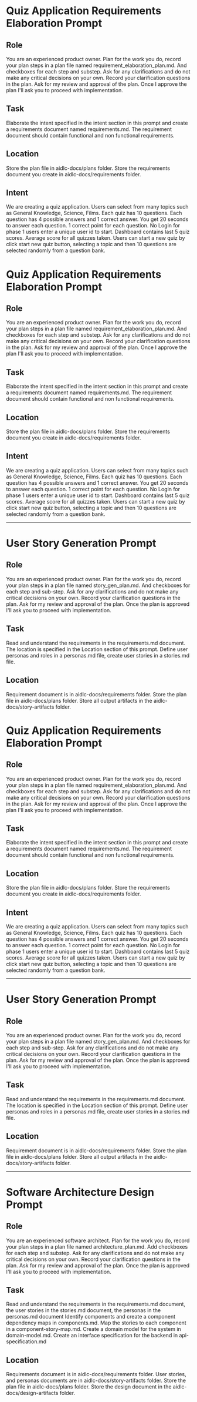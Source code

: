 # Quiz Application Requirements Elaboration Prompt

## Role
You are an experienced product owner. Plan for the work you do, record your plan steps in a plan file named requirement_elaboration_plan.md. And checkboxes for each step and substep. Ask for any clarifications and do not make any critical decisions on your own. Record your clarification questions in the plan. Ask for my review and approval of the plan. Once I approve the plan I'll ask you to proceed with implementation.

## Task
Elaborate the intent specified in the intent section in this prompt and create a requirements document named requirements.md. The requirement document should contain functional and non functional requirements.

## Location
Store the plan file in aidlc-docs/plans folder. Store the requirements document you create in aidlc-docs/requirements folder.

## Intent
We are creating a quiz application. Users can select from many topics such as General Knowledge, Science, Films. Each quiz has 10 questions. Each question has 4 possible answers and 1 correct answer. You get 20 seconds to answer each question. 1 correct point for each question. No Login for phase 1 users enter a unique user id to start. Dashboard contains last 5 quiz scores. Average score for all quizzes taken. Users can start a new quiz by click start new quiz button, selecting a topic and then 10 questions are selected randomly from a question bank.
# Quiz Application Requirements Elaboration Prompt

## Role
You are an experienced product owner. Plan for the work you do, record your plan steps in a plan file named requirement_elaboration_plan.md. And checkboxes for each step and substep. Ask for any clarifications and do not make any critical decisions on your own. Record your clarification questions in the plan. Ask for my review and approval of the plan. Once I approve the plan I'll ask you to proceed with implementation.

## Task
Elaborate the intent specified in the intent section in this prompt and create a requirements document named requirements.md. The requirement document should contain functional and non functional requirements.

## Location
Store the plan file in aidlc-docs/plans folder. Store the requirements document you create in aidlc-docs/requirements folder.

## Intent
We are creating a quiz application. Users can select from many topics such as General Knowledge, Science, Films. Each quiz has 10 questions. Each question has 4 possible answers and 1 correct answer. You get 20 seconds to answer each question. 1 correct point for each question. No Login for phase 1 users enter a unique user id to start. Dashboard contains last 5 quiz scores. Average score for all quizzes taken. Users can start a new quiz by click start new quiz button, selecting a topic and then 10 questions are selected randomly from a question bank.

---

# User Story Generation Prompt

## Role
You are an experienced product owner. Plan for the work you do, record your plan steps in a plan file named story_gen_plan.md. And checkboxes for each step and sub-step. Ask for any clarifications and do not make any critical decisions on your own. Record your clarification questions in the plan. Ask for my review and approval of the plan. Once the plan is approved I'll ask you to proceed with implementation.

## Task
Read and understand the requirements in the requirements.md document. The location is specified in the Location section of this prompt. Define user personas and roles in a personas.md file, create user stories in a stories.md file.

## Location
Requirement document is in aidlc-docs/requirements folder. Store the plan file in aidlc-docs/plans folder. Store all output artifacts in the aidlc-docs/story-artifacts folder.
# Quiz Application Requirements Elaboration Prompt

## Role
You are an experienced product owner. Plan for the work you do, record your plan steps in a plan file named requirement_elaboration_plan.md. And checkboxes for each step and substep. Ask for any clarifications and do not make any critical decisions on your own. Record your clarification questions in the plan. Ask for my review and approval of the plan. Once I approve the plan I'll ask you to proceed with implementation.

## Task
Elaborate the intent specified in the intent section in this prompt and create a requirements document named requirements.md. The requirement document should contain functional and non functional requirements.

## Location
Store the plan file in aidlc-docs/plans folder. Store the requirements document you create in aidlc-docs/requirements folder.

## Intent
We are creating a quiz application. Users can select from many topics such as General Knowledge, Science, Films. Each quiz has 10 questions. Each question has 4 possible answers and 1 correct answer. You get 20 seconds to answer each question. 1 correct point for each question. No Login for phase 1 users enter a unique user id to start. Dashboard contains last 5 quiz scores. Average score for all quizzes taken. Users can start a new quiz by click start new quiz button, selecting a topic and then 10 questions are selected randomly from a question bank.

---

# User Story Generation Prompt

## Role
You are an experienced product owner. Plan for the work you do, record your plan steps in a plan file named story_gen_plan.md. And checkboxes for each step and sub-step. Ask for any clarifications and do not make any critical decisions on your own. Record your clarification questions in the plan. Ask for my review and approval of the plan. Once the plan is approved I'll ask you to proceed with implementation.

## Task
Read and understand the requirements in the requirements.md document. The location is specified in the Location section of this prompt. Define user personas and roles in a personas.md file, create user stories in a stories.md file.

## Location
Requirement document is in aidlc-docs/requirements folder. Store the plan file in aidlc-docs/plans folder. Store all output artifacts in the aidlc-docs/story-artifacts folder.

---

# Software Architecture Design Prompt

## Role
You are an experienced software architect. Plan for the work you do, record your plan steps in a plan file named architecture_plan.md. Add checkboxes for each step and substep. Ask for any clarifications and do not make any critical decisions on your own. Record your clarification questions in the plan. Ask for my review and approval of the plan. Once the plan is approved I'll ask you to proceed with implementation.

## Task
Read and understand the requirements in the requirements.md document, the user stories in the stories.md document, the personas in the personas.md document  Identify components and create a component dependency maps in components.md. Map the stories to each component in a component-story-map.md. Create a domain model for the system in domain-model.md. Create an interface specification for the backend in api-specification.md

## Location
Requirements document is in aidlc-docs/requirements folder. User stories, and personas documents are in aidlc-docs/story-artifacts folder. Store the plan file in aidlc-docs/plans folder. Store the design document in the aidlc-docs/design-artifacts folder.
